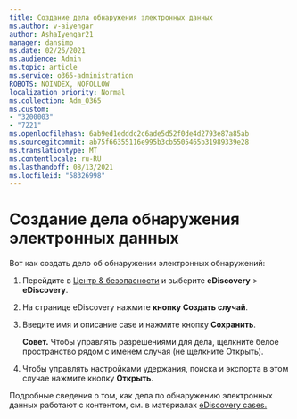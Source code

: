 ```yaml
---
title: Создание дела обнаружения электронных данных
ms.author: v-aiyengar
author: AshaIyengar21
manager: dansimp
ms.date: 02/26/2021
ms.audience: Admin
ms.topic: article
ms.service: o365-administration
ROBOTS: NOINDEX, NOFOLLOW
localization_priority: Normal
ms.collection: Adm_O365
ms.custom:
- "3200003"
- "7221"
ms.openlocfilehash: 6ab9ed1edddc2c6ade5d52f0de4d2793e87a85ab
ms.sourcegitcommit: ab75f66355116e995b3cb5505465b31989339e28
ms.translationtype: MT
ms.contentlocale: ru-RU
ms.lasthandoff: 08/13/2021
ms.locfileid: "58326998"
---
```

# <a name="create-an-ediscovery-case"></a>Создание дела обнаружения электронных данных

Вот как создать дело об обнаружении электронных обнаружений:

1. Перейдите в [Центр & безопасности](https://go.microsoft.com/fwlink/p/?linkid=2077143) и выберите **eDiscovery**  >  **eDiscovery**.
1. На странице eDiscovery нажмите **кнопку Создать случай**.
1. Введите имя и описание case и нажмите кнопку **Сохранить**.
    
    **Совет.** Чтобы управлять разрешениями для дела, щелкните белое пространство рядом с именем случая (не щелкните Открыть).
1. Чтобы управлять настройками удержания, поиска и экспорта в этом случае нажмите кнопку **Открыть**.

Подробные сведения о том, как дела по обнаружению электронных данных работают с контентом, см. в материалах [eDiscovery cases.](https://go.microsoft.com/fwlink/?linkid=2101589)
